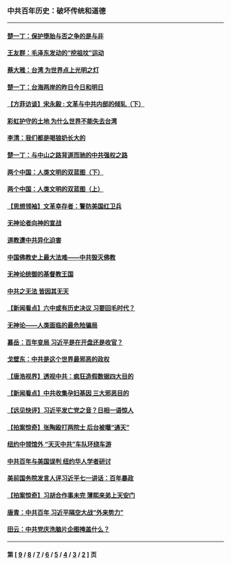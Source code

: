 ### 中共百年历史：破坏传统和道德
---
#### [楚一丁：保护堕胎与否之争的是与非](../../pages/nf1176114/n13815642.md?03310430) 
#### [王友群：毛泽东发动的“挖祖坟”运动](../../pages/nf1176114/n13723639.md?03310430) 
#### [蔡大雅：台湾 为世界点上光明之灯](../../pages/nf1176114/n13531530.md?03310430) 
#### [楚一丁：台海两岸的昨日今日和明日](../../pages/nf1176114/n13531468.md?03310430) 
#### [【方菲访谈】宋永毅 : 文革与中共内部的倾轧（下）](../../pages/nf1176114/n13486836.md?03310430) 
#### [彩虹护守的土地 为什么世界不能失去台湾](../../pages/nf1176114/n13476849.md?03310430) 
#### [李清：我们都是喝狼奶长大的](../../pages/nf1176114/n13471478.md?03310430) 
#### [楚一丁：与中山之路背道而驰的中共强权之路](../../pages/nf1176114/n13437270.md?03310430) 
#### [两个中国：人类文明的双蓝图（下）](../../pages/nf1176114/n13423132.md?03310430) 
#### [两个中国：人类文明的双蓝图（上）](../../pages/nf1176114/n13422687.md?03310430) 
#### [【思想领袖】文革幸存者：警防美国红卫兵](../../pages/nf1176114/n13339289.md?03310430) 
#### [无神论者向神的宣战](../../pages/nf1176114/n13281535.md?03310430) 
#### [道教遭中共异化迫害](../../pages/nf1176114/n13281463.md?03310430) 
#### [中国佛教史上最大法难——中共毁灭佛教](../../pages/nf1176114/n13281397.md?03310430) 
#### [无神论统御的基督教王国](../../pages/nf1176114/n13281280.md?03310430) 
#### [中共之无法 皆因其无天](../../pages/nf1176114/n13281088.md?03310430) 
#### [【新闻看点】六中或有历史决议 习要回毛时代？](../../pages/nf1176114/n13222895.md?03310430) 
#### [无神论——人类面临的最危险骗局](../../pages/nf1176114/n13196137.md?03310430) 
#### [慕岳：百年变局 习近平是在开盘还是收官？](../../pages/nf1176114/n13206516.md?03310430) 
#### [戈壁东：中共是这个世界最邪恶的政权](../../pages/nf1176114/n13085641.md?03310430) 
#### [【唐浩视界】透视中共：疯狂造假数据四大目的](../../pages/nf1176114/n13080590.md?03310430) 
#### [【新闻看点】中共收集孕妇基因 三大邪恶目的](../../pages/nf1176114/n13077182.md?03310430) 
#### [【远见快评】习近平发亡党之音？日相一语惊人](../../pages/nf1176114/n13074809.md?03310430) 
#### [【拍案惊奇】张陶殴打两院士 后台被曝“通天”](../../pages/nf1176114/n13070496.md?03310430) 
#### [纽约中领馆外 “天灭中共”车队环绕车游](../../pages/nf1176114/n13070693.md?03310430) 
#### [中共百年与美国误判 纽约华人学者研讨](../../pages/nf1176114/n13067969.md?03310430) 
#### [美前国务院发言人评习近平七一讲话：百年暴政](../../pages/nf1176114/n13066986.md?03310430) 
#### [【拍案惊奇】习胡合作事未完 薄熙来弟上天安门](../../pages/nf1176114/n13065867.md?03310430) 
#### [唐青：中共百年 习近平隔空大战“外来势力”](../../pages/nf1176114/n13065976.md?03310430) 
#### [田云：中共党庆洗脑片企图掩盖什么？](../../pages/nf1176114/n13064395.md?03310430) 

---
#### 第 [ [9](./9.md?03310430) / [8](./8.md?03310430) / [7](./7.md?03310430) / [6](./6.md?03310430) / [5](./5.md?03310430) / [4](./4.md?03310430) / [3](./3.md?03310430) / [2](./2.md?03310430) ] 页
